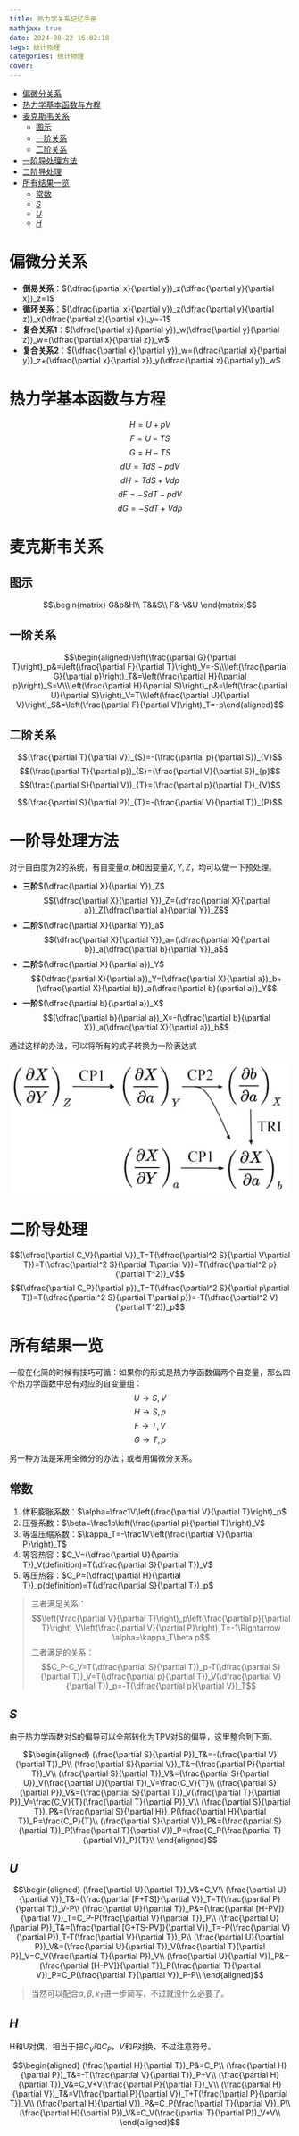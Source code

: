 ```yaml
---
title: 热力学关系记忆手册
mathjax: true
date: 2024-08-22 16:02:18
tags: 统计物理
categories: 统计物理
cover:
---
```

- [偏微分关系](#偏微分关系)
- [热力学基本函数与方程](#热力学基本函数与方程)
- [麦克斯韦关系](#麦克斯韦关系)
  - [图示](#图示)
  - [一阶关系](#一阶关系)
  - [二阶关系](#二阶关系)
- [一阶导处理方法](#一阶导处理方法)
- [二阶导处理](#二阶导处理)
- [所有结果一览](#所有结果一览)
  - [常数](#常数)
  - [$S$](#s)
  - [$U$](#u)
  - [$H$](#h)


# 偏微分关系
- **倒易关系**：$(\dfrac{\partial x}{\partial y})_z(\dfrac{\partial y}{\partial x})_z=1$
- **循环关系**：$(\dfrac{\partial x}{\partial y})_z(\dfrac{\partial y}{\partial z})_x(\dfrac{\partial z}{\partial x})_y=-1$
- **复合关系1**：$(\dfrac{\partial x}{\partial y})_w(\dfrac{\partial y}{\partial z})_w=(\dfrac{\partial x}{\partial z})_w$
- **复合关系2**：$(\dfrac{\partial x}{\partial y})_w=(\dfrac{\partial x}{\partial y})_z+(\dfrac{\partial x}{\partial z})_y(\dfrac{\partial z}{\partial y})_w$

# 热力学基本函数与方程


$$H=U+pV$$
$$F=U-TS$$
$$G=H-TS$$
$$dU=TdS-pdV$$
$$dH=TdS+Vdp$$
$$dF=-SdT-pdV$$
$$dG=-SdT+Vdp$$


# 麦克斯韦关系

## 图示

$$\begin{matrix}
G&p&H\\
T&&S\\
F&-V&U
\end{matrix}$$

## 一阶关系

$$\begin{aligned}\left(\frac{\partial G}{\partial T}\right)_p&=\left(\frac{\partial F}{\partial T}\right)_V=-S\\\left(\frac{\partial G}{\partial p}\right)_T&=\left(\frac{\partial H}{\partial p}\right)_S=V\\\left(\frac{\partial H}{\partial S}\right)_p&=\left(\frac{\partial U}{\partial S}\right)_V=T\\\left(\frac{\partial U}{\partial V}\right)_S&=\left(\frac{\partial F}{\partial V}\right)_T=-p\end{aligned}$$

## 二阶关系

$$(\frac{\partial T}{\partial V})_{S}=-(\frac{\partial p}{\partial S})_{V}$$
$$(\frac{\partial T}{\partial p})_{S}=(\frac{\partial V}{\partial S})_{p}$$
$$(\frac{\partial S}{\partial V})_{T}=(\frac{\partial p}{\partial T})_{V}$$

$$(\frac{\partial S}{\partial P})_{T}=-(\frac{\partial V}{\partial T})_{P}$$

# 一阶导处理方法
对于自由度为2的系统，有自变量$a,b$和因变量$X,Y,Z$，均可以做一下预处理。

- **三阶**$(\dfrac{\partial X}{\partial Y})_Z$
$$(\dfrac{\partial X}{\partial Y})_Z=(\dfrac{\partial X}{\partial a})_Z(\dfrac{\partial a}{\partial Y})_Z$$
- **二阶**$(\dfrac{\partial X}{\partial Y})_a$
$$(\dfrac{\partial X}{\partial Y})_a=(\dfrac{\partial X}{\partial b})_a(\dfrac{\partial b}{\partial Y})_a$$
- **二阶**$(\dfrac{\partial X}{\partial a})_Y$
$$(\dfrac{\partial X}{\partial a})_Y=(\dfrac{\partial X}{\partial a})_b+(\dfrac{\partial X}{\partial b})_a(\dfrac{\partial b}{\partial a})_Y$$
- **一阶**$(\dfrac{\partial b}{\partial a})_X$
$$(\dfrac{\partial b}{\partial a})_X=-(\dfrac{\partial b}{\partial X})_a(\dfrac{\partial X}{\partial a})_b$$

通过这样的办法，可以将所有的式子转换为一阶表达式

![alt text](\img\热力学\image.png)


# 二阶导处理
$$(\dfrac{\partial C_V}{\partial V})_T=T(\dfrac{\partial^2 S}{\partial V\partial T})=T(\dfrac{\partial^2 S}{\partial T\partial V})=T(\dfrac{\partial^2 p}{\partial T^2})_V$$
$$(\dfrac{\partial C_P}{\partial p})_T=T(\dfrac{\partial^2 S}{\partial p\partial T})=T(\dfrac{\partial^2 S}{\partial T\partial p})=-T(\dfrac{\partial^2 V}{\partial T^2})_p$$

# 所有结果一览

一般在化简的时候有技巧可循：如果你的形式是热力学函数偏两个自变量，那么四个热力学函数中总有对应的自变量组：
$$U\rightarrow S,V$$
$$H\rightarrow S,p$$
$$F\rightarrow T,V$$
$$G\rightarrow T,p$$

另一种方法是采用全微分的办法；或者用偏微分关系。

## 常数

1. 体积膨胀系数：$\alpha=\frac1V\left(\frac{\partial V}{\partial T}\right)_p$
2. 压强系数：$\beta=\frac1p\left(\frac{\partial p}{\partial T}\right)_V$
3. 等温压缩系数：$\kappa_T=-\frac1V\left(\frac{\partial V}{\partial P}\right)_T$
4. 等容热容：$C_V=(\dfrac{\partial U}{\partial T})_V(definition)=T(\dfrac{\partial S}{\partial T})_V$
5. 等压热容：$C_P=(\dfrac{\partial H}{\partial T})_p(definition)=T(\dfrac{\partial S}{\partial T})_p$

> 三者满足关系：
> $$\left(\frac{\partial V}{\partial T}\right)_p\left(\frac{\partial p}{\partial T}\right)_V\left(\frac{\partial V}{\partial P}\right)_T=-1\Rightarrow \alpha=\kappa_T\beta p$$
> 二者满足的关系：
> $$C_P-C_V=T(\dfrac{\partial S}{\partial T})_p-T(\dfrac{\partial S}{\partial T})_V=T(\dfrac{\partial p}{\partial T})_V(\dfrac{\partial V}{\partial T})_p=-T(\dfrac{\partial p}{\partial V})_T$$


## $S$
由于热力学函数对S的偏导可以全部转化为TPV对S的偏导，这里整合到下面。

$$\begin{aligned}
(\frac{\partial S}{\partial P})_T&=-(\frac{\partial V}{\partial T})_P\\
(\frac{\partial S}{\partial V})_T&=(\frac{\partial P}{\partial T})_V\\
(\frac{\partial S}{\partial T})_V&=(\frac{\partial S}{\partial U})_V(\frac{\partial U}{\partial T})_V=\frac{C_V}{T}\\
(\frac{\partial S}{\partial P})_V&=(\frac{\partial S}{\partial T})_V(\frac{\partial T}{\partial P})_V=\frac{C_V}{T}(\frac{\partial T}{\partial P})_V\\
(\frac{\partial S}{\partial T})_P&=(\frac{\partial S}{\partial H})_P(\frac{\partial H}{\partial T})_P=\frac{C_P}{T}\\
(\frac{\partial S}{\partial V})_P&=(\frac{\partial S}{\partial T})_P(\frac{\partial T}{\partial V})_P=\frac{C_P(\frac{\partial T}{\partial V})_P}{T}\\
\end{aligned}$$

## $U$

$$\begin{aligned}
(\frac{\partial U}{\partial T})_V&=C_V\\
(\frac{\partial U}{\partial V})_T&=(\frac{\partial [F+TS]}{\partial V})_T=T(\frac{\partial P}{\partial T})_V-P\\
(\frac{\partial U}{\partial T})_P&=(\frac{\partial [H-PV]}{\partial V})_T=C_P-P(\frac{\partial V}{\partial T})_P\\
(\frac{\partial U}{\partial P})_T&=(\frac{\partial [G+TS-PV]}{\partial V})_T=-P(\frac{\partial V}{\partial P})_T-T(\frac{\partial V}{\partial T})_P\\
(\frac{\partial U}{\partial P})_V&=(\frac{\partial U}{\partial T})_V(\frac{\partial T}{\partial P})_V=C_V(\frac{\partial T}{\partial P})_V\\
(\frac{\partial U}{\partial V})_P&=(\frac{\partial [H-PV]}{\partial T})_P(\frac{\partial T}{\partial V})_P=C_P(\frac{\partial T}{\partial V})_P-P\\
\end{aligned}$$

> 当然可以配合$\alpha,\beta,\kappa_T$进一步简写，不过就没什么必要了。


## $H$
H和U对偶，相当于把$C_V$和$C_P$，$V$和$P$对换，不过注意符号。

$$\begin{aligned}
(\frac{\partial H}{\partial T})_P&=C_P\\
(\frac{\partial H}{\partial P})_T&=-T(\frac{\partial V}{\partial T})_P+V\\
(\frac{\partial H}{\partial T})_V&=C_V+V(\frac{\partial P}{\partial T})_V\\
(\frac{\partial H}{\partial V})_T&=V(\frac{\partial P}{\partial V})_T+T(\frac{\partial P}{\partial T})_V\\
(\frac{\partial H}{\partial V})_P&=C_P(\frac{\partial T}{\partial V})_P\\
(\frac{\partial H}{\partial P})_V&=C_V(\frac{\partial T}{\partial P})_V+V\\
\end{aligned}$$